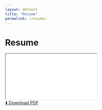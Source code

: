 ```yaml
---
layout: default
title: "Resume"
permalink: /resume/
---
```


<h1 class="page-title">Resume</h1>

<div class="resume-section">

  <!-- Embedded Resume -->
  <div class="resume-container">
    <iframe 
      src="/assets/Hong_Parker_Resume.pdf#view=FitH" 
      class="resume-frame" 
      title="Resume PDF"
    ></iframe>
  </div>

  <!-- Download Button -->
  <a href="/assets/Hong_Parker_Resume.pdf" class="resume-download" download>
    ⬇️ Download PDF
  </a>

</div>
